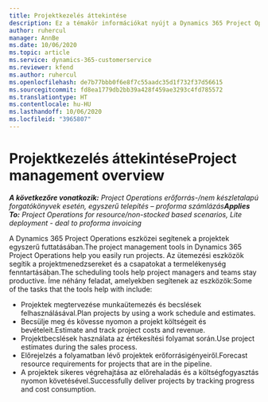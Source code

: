 ```yaml
---
title: Projektkezelés áttekintése
description: Ez a témakör információkat nyújt a Dynamics 365 Project Operations Projektmenedzsment funkciójáról.
author: ruhercul
manager: AnnBe
ms.date: 10/06/2020
ms.topic: article
ms.service: dynamics-365-customerservice
ms.reviewer: kfend
ms.author: ruhercul
ms.openlocfilehash: de7b77bbb0f6e8f7c55aadc35d1f732f37d56615
ms.sourcegitcommit: fd8ea1779db2bb39a428f459ae3293c4fd785572
ms.translationtype: HT
ms.contentlocale: hu-HU
ms.lasthandoff: 10/06/2020
ms.locfileid: "3965807"
---
```

# <a name="project-management-overview"></a><span data-ttu-id="97d90-103">Projektkezelés áttekintése</span><span class="sxs-lookup"><span data-stu-id="97d90-103">Project management overview</span></span>

<span data-ttu-id="97d90-104">_**A következőre vonatkozik:** Project Operations erőforrás-/nem készletalapú forgatókönyvek esetén, egyszerű telepítés – proforma számlázás_</span><span class="sxs-lookup"><span data-stu-id="97d90-104">_**Applies To:** Project Operations for resource/non-stocked based scenarios, Lite deployment - deal to proforma invoicing_</span></span>

<span data-ttu-id="97d90-105">A Dynamics 365 Project Operations eszközei segítenek a projektek egyszerű futtatásában.</span><span class="sxs-lookup"><span data-stu-id="97d90-105">The project management tools in Dynamics 365 Project Operations help you easily run projects.</span></span> <span data-ttu-id="97d90-106">Az ütemezési eszközök segítik a projektmenedzsereket és a csapatokat a termelékenység fenntartásában.</span><span class="sxs-lookup"><span data-stu-id="97d90-106">The scheduling tools help project managers and teams stay productive.</span></span> <span data-ttu-id="97d90-107">Íme néhány feladat, amelyekben segítenek az eszközök:</span><span class="sxs-lookup"><span data-stu-id="97d90-107">Some of the tasks that the tools help with include:</span></span>

- <span data-ttu-id="97d90-108">Projektek megtervezése munkaütemezés és becslések felhasználásával.</span><span class="sxs-lookup"><span data-stu-id="97d90-108">Plan projects by using a work schedule and estimates.</span></span>
- <span data-ttu-id="97d90-109">Becsülje meg és kövesse nyomon a projekt költségeit és bevételeit.</span><span class="sxs-lookup"><span data-stu-id="97d90-109">Estimate and track project costs and revenue.</span></span>
- <span data-ttu-id="97d90-110">Projektbecslések használata az értékesítési folyamat során.</span><span class="sxs-lookup"><span data-stu-id="97d90-110">Use project estimates during the sales process.</span></span>
- <span data-ttu-id="97d90-111">Előrejelzés a folyamatban lévő projektek erőforrásigényeiről.</span><span class="sxs-lookup"><span data-stu-id="97d90-111">Forecast resource requirements for projects that are in the pipeline.</span></span>
- <span data-ttu-id="97d90-112">A projektek sikeres végrehajtása az előrehaladás és a költségfogyasztás nyomon követésével.</span><span class="sxs-lookup"><span data-stu-id="97d90-112">Successfully deliver projects by tracking progress and cost consumption.</span></span>
